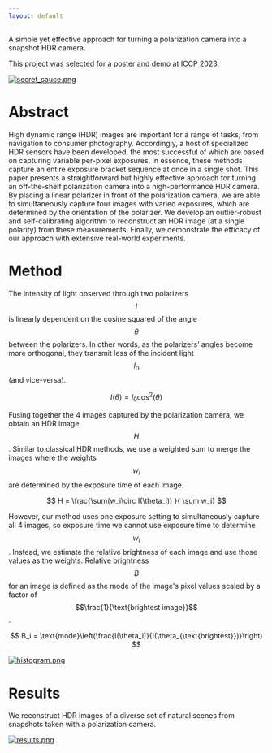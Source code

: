 ```yaml
---
layout: default
---
```


A simple yet effective approach for turning a polarization camera into a snapshot HDR camera.

This project was selected for a poster and demo at [ICCP 2023](https://iccp2023.iccp-conference.org).

[![secret_sauce.png](/assets/img/secret_sauce.png)](/assets/img/secret_sauce.png)


# Abstract

High dynamic range (HDR) images are important for a range of tasks, from navigation to consumer photography. 
Accordingly, a host of specialized HDR sensors have been developed, the most successful of which are based on capturing variable per-pixel exposures. In essence, these methods capture an entire exposure bracket sequence at once in a single shot. This paper presents a straightforward but highly effective approach for turning an off-the-shelf polarization camera into a high-performance HDR camera. By placing a linear polarizer in front of the polarization camera, we are able to simultaneously capture four images with varied exposures, which are determined by the orientation of the polarizer. We develop an outlier-robust and self-calibrating algorithm to reconstruct an HDR image (at a single polarity) from these measurements. Finally, we demonstrate the efficacy of our approach with extensive real-world experiments.

# Method

The intensity of light observed through two polarizers $$I$$ is linearly dependent on the cosine squared of the angle $$\theta$$ between the polarizers. In other words, as the polarizers’ angles become more orthogonal, they transmit less of the incident light $$I_0$$ (and vice-versa).

$$ I(\theta) = I_0\text{cos}^2(\theta) $$

Fusing together the 4 images captured by the polarization camera, we obtain an HDR image $$H$$.
Similar to classical HDR methods, we use a weighted sum to merge the images where the weights $$w_i$$ are determined by the exposure time of each image. 

$$ H = \frac{\sum(w_i\circ I(\theta_i)) }{ \sum w_i} $$

However, our method uses one exposure setting to simultaneously capture all 4 images, so exposure time we cannot use exposure time to determine $$w_i$$. Instead, we estimate the relative brightness of each image and use those values as the weights. 
Relative brightness $$B$$ for an image is defined as the mode of the image's pixel values scaled by a factor of $$\frac{1}{\text{brightest image}}$$.

$$ B_i = \text{mode}\left(\frac{I(\theta_i)}{I(\theta_{\text{brightest}})}\right) $$


[![histogram.png](/assets/img/histogram.png)](/assets/img/histogram.png)


# Results

We reconstruct HDR images of a diverse set of natural scenes from snapshots taken with a polarization camera.


[![results.png](/assets/img/results.png)](/assets/img/results.png)